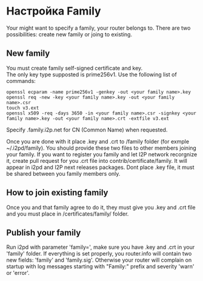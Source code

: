 Настройка Family
================

Your might want to specify a family, your router belongs to.
There are two possibilities: create new family or joing to existing.

New family
-----------

You must create family self-signed certificate and key.  
The only key type supposted is prime256v1.
Use the following list of commands:  

    openssl ecparam -name prime256v1 -genkey -out <your family name>.key  
    openssl req -new -key <your family name>.key -out <your family name>.csr  
    touch v3.ext
    openssl x509 -req -days 3650 -in <your family name>.csr -signkey <your family name>.key -out <your family name>.crt -extfile v3.ext  

Specify <your family name>.family.i2p.net for CN (Common Name) when requested.

Once you are done with it place <your-family-name>.key and <your-family-name>.crt to <ip2d data>/family folder (for exmple ~/.i2pd/family).
You should provide these two files to other members joining your family.
If you want to register you family and let I2P network recorgnize it, create pull request for you .crt file into contrib/certificate/family.
It will appear in i2pd and I2P next releases packages. Dont place .key file, it must be shared between you family members only.

How to join existing family
---------------------------

Once you and that family agree to do it, they must give you .key and .crt file and you must place in <i2pd datadir>/certificates/family/ folder.

Publish your family
-------------------

Run i2pd with parameter 'family=<your-family-name>', make sure you have <your-family-name>.key and <your-family-name>.crt in your 'family' folder.
If everything is set properly, you router.info will contain two new fields: 'family' and 'family.sig'.
Otherwise your router will complain on startup with log messages starting with "Family:" prefix and severity 'warn' or 'error'.
